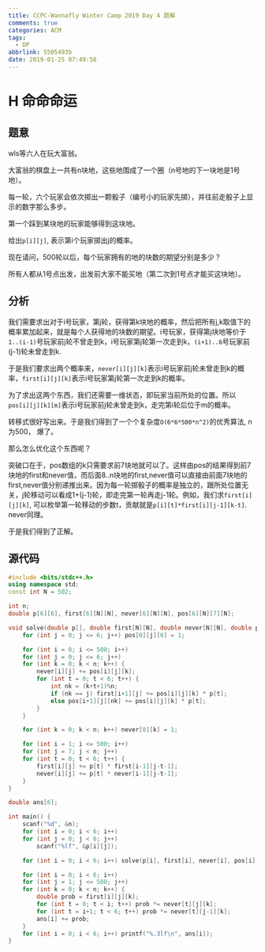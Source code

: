 ```yaml
---
title: CCPC-Wannafly Winter Camp 2019 Day 4 题解
comments: true
categories: ACM
tags:
  - DP
abbrlink: 5505493b
date: 2019-01-25 07:49:58
---
```



# H 命命命运

## 题意
wls等六人在玩大富翁。

大富翁的棋盘上一共有n块地，这些地围成了一个圈（n号地的下一块地是1号地）。

每一轮，六个玩家会依次掷出一颗骰子（编号小的玩家先掷），并往前走骰子上显示的数字那么多步。

第一个踩到某块地的玩家能够得到这块地。

给出`p[i][j]`, 表示第i个玩家掷出j的概率。

现在请问，500轮以后，每个玩家拥有的地的块数的期望分别是多少？

所有人都从1号点出发，出发前大家不能买地（第二次到1号点才能买这块地）。

## 分析
我们需要求出对于i号玩家，第j轮，获得第k块地的概率，然后把所有j,k取值下的概率累加起来，就是每个人获得地的块数的期望。i号玩家，获得第j块地等价于`1..(i-1)`号玩家前j轮不曾走到k，i号玩家第j轮第一次走到k，`(i+1)..6`号玩家前(j-1)轮未曾走到k.

于是我们要求出两个概率来，`never[i][j][k]`表示i号玩家前j轮未曾走到k的概率，`first[i][j][k]`表示i号玩家第j轮第一次走到k的概率。

为了求出这两个东西，我们还需要一维状态，即玩家当前所处的位置。所以`pos[i][j][k][m]`表示i号玩家前j轮未曾走到k，走完第i轮后位于m的概率。

转移式很好写出来。于是我们得到了一个个复杂度`O(6*6*500*n^2)`的优秀算法, n为500， 爆了。

那么怎么优化这个东西呢？

突破口在于，pos数组的k只需要求前7块地就可以了。这样由pos的结果得到前7块地的first和never值，而后面8..n块地的first,never值可以直接由前面7块地的first,never值分别递推出来。因为每一轮掷骰子的概率是独立的，跟所处位置无关，j轮移动可以看成1+(j-1)轮，即走完第一轮再走j-1轮。例如，我们求`first[i][j][k]`, 可以枚举第一轮移动的步数t，贡献就是`p[i][t]*first[i][j-1][k-t]`. never同理。

于是我们得到了正解。

## 源代码
``` c++
#include <bits/stdc++.h>
using namespace std;
const int N = 502;

int n;
double p[6][6], first[6][N][N], never[6][N][N], pos[6][N][7][N];

void solve(double p[], double first[N][N], double never[N][N], double pos[N][7][N]) {
    for (int j = 0; j <= 6; j++) pos[0][j][0] = 1;

    for (int i = 0; i <= 500; i++)
    for (int j = 0; j <= 6; j++)
    for (int k = 0; k < n; k++) {
        never[i][j] += pos[i][j][k];
        for (int t = 0; t < 6; t++) {
            int nk = (k+t+1)%n;
            if (nk == j) first[i+1][j] += pos[i][j][k] * p[t];
            else pos[i+1][j][nk] += pos[i][j][k] * p[t];
        }
    }

    for (int k = 0; k < n; k++) never[0][k] = 1;

    for (int i = 1; i <= 500; i++)
    for (int j = 7; j < n; j++) 
    for (int t = 0; t < 6; t++) {
        first[i][j] += p[t] * first[i-1][j-t-1];
        never[i][j] += p[t] * never[i-1][j-t-1];
    }
}

double ans[6];

int main() {
    scanf("%d", &n);
    for (int i = 0; i < 6; i++)
    for (int j = 0; j < 6; j++)
        scanf("%lf", &p[i][j]);

    for (int i = 0; i < 6; i++) solve(p[i], first[i], never[i], pos[i]);

    for (int i = 0; i < 6; i++)
    for (int j = 1; j <= 500; j++)
    for (int k = 0; k < n; k++) {
        double prob = first[i][j][k];
        for (int t = 0; t < i; t++) prob *= never[t][j][k];
        for (int t = i+1; t < 6; t++) prob *= never[t][j-1][k];
        ans[i] += prob;
    }
    for (int i = 0; i < 6; i++) printf("%.3lf\n", ans[i]); 
}
```